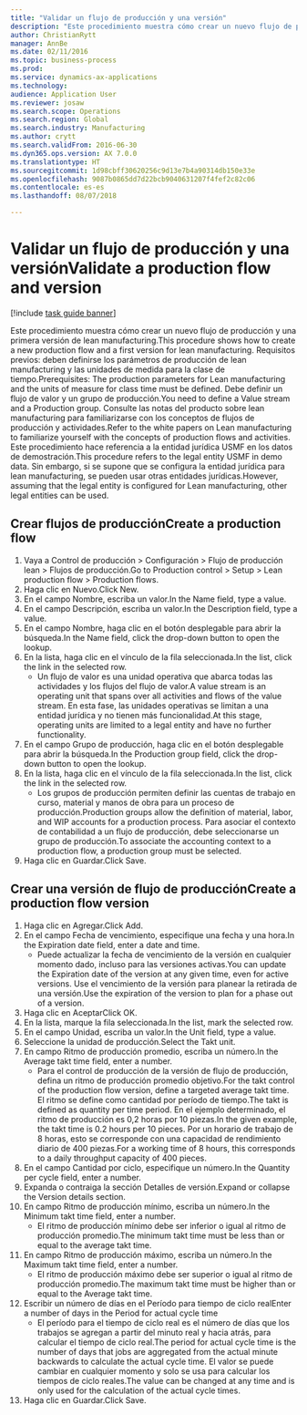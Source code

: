 ```yaml
--- 
title: "Validar un flujo de producción y una versión"
description: "Este procedimiento muestra cómo crear un nuevo flujo de producción y una primera versión de lean manufacturing."
author: ChristianRytt
manager: AnnBe
ms.date: 02/11/2016
ms.topic: business-process
ms.prod: 
ms.service: dynamics-ax-applications
ms.technology: 
audience: Application User
ms.reviewer: josaw
ms.search.scope: Operations
ms.search.region: Global
ms.search.industry: Manufacturing
ms.author: crytt
ms.search.validFrom: 2016-06-30
ms.dyn365.ops.version: AX 7.0.0
ms.translationtype: HT
ms.sourcegitcommit: 1d98cbff30620256c9d13e7b4a90314db150e33e
ms.openlocfilehash: 9087b0865dd7d22bcb9040631207f4fef2c82c06
ms.contentlocale: es-es
ms.lasthandoff: 08/07/2018

---
```

# <a name="validate-a-production-flow-and-version"></a><span data-ttu-id="62b13-103">Validar un flujo de producción y una versión</span><span class="sxs-lookup"><span data-stu-id="62b13-103">Validate a production flow and version</span></span>

[!include [task guide banner](../../includes/task-guide-banner.md)]

<span data-ttu-id="62b13-104">Este procedimiento muestra cómo crear un nuevo flujo de producción y una primera versión de lean manufacturing.</span><span class="sxs-lookup"><span data-stu-id="62b13-104">This procedure shows how to create a new production flow and a first version for lean manufacturing.</span></span> <span data-ttu-id="62b13-105">Requisitos previos: deben definirse los parámetros de producción de lean manufacturing y las unidades de medida para la clase de tiempo.</span><span class="sxs-lookup"><span data-stu-id="62b13-105">Prerequisites: The production parameters for Lean manufacturing and the units of measure for class time must be defined.</span></span> <span data-ttu-id="62b13-106">Debe definir un flujo de valor y un grupo de producción.</span><span class="sxs-lookup"><span data-stu-id="62b13-106">You need to define a Value stream and a Production group.</span></span> <span data-ttu-id="62b13-107">Consulte las notas del producto sobre lean manufacturing para familiarizarse con los conceptos de flujos de producción y actividades.</span><span class="sxs-lookup"><span data-stu-id="62b13-107">Refer to the white papers on Lean manufacturing to familiarize yourself with the concepts of production flows and activities.</span></span> <span data-ttu-id="62b13-108">Este procedimiento hace referencia a la entidad jurídica USMF en los datos de demostración.</span><span class="sxs-lookup"><span data-stu-id="62b13-108">This procedure refers to the legal entity USMF in demo data.</span></span> <span data-ttu-id="62b13-109">Sin embargo, si se supone que se configura la entidad jurídica para lean manufacturing, se pueden usar otras entidades jurídicas.</span><span class="sxs-lookup"><span data-stu-id="62b13-109">However, assuming that the legal entity is configured for Lean manufacturing, other legal entities can be used.</span></span>


## <a name="create-a-production-flow"></a><span data-ttu-id="62b13-110">Crear flujos de producción</span><span class="sxs-lookup"><span data-stu-id="62b13-110">Create a production flow</span></span>
1. <span data-ttu-id="62b13-111">Vaya a Control de producción > Configuración > Flujo de producción lean > Flujos de producción.</span><span class="sxs-lookup"><span data-stu-id="62b13-111">Go to Production control > Setup > Lean production flow > Production flows.</span></span>
2. <span data-ttu-id="62b13-112">Haga clic en Nuevo.</span><span class="sxs-lookup"><span data-stu-id="62b13-112">Click New.</span></span>
3. <span data-ttu-id="62b13-113">En el campo Nombre, escriba un valor.</span><span class="sxs-lookup"><span data-stu-id="62b13-113">In the Name field, type a value.</span></span>
4. <span data-ttu-id="62b13-114">En el campo Descripción, escriba un valor.</span><span class="sxs-lookup"><span data-stu-id="62b13-114">In the Description field, type a value.</span></span>
5. <span data-ttu-id="62b13-115">En el campo Nombre, haga clic en el botón desplegable para abrir la búsqueda.</span><span class="sxs-lookup"><span data-stu-id="62b13-115">In the Name field, click the drop-down button to open the lookup.</span></span>
6. <span data-ttu-id="62b13-116">En la lista, haga clic en el vínculo de la fila seleccionada.</span><span class="sxs-lookup"><span data-stu-id="62b13-116">In the list, click the link in the selected row.</span></span>
    * <span data-ttu-id="62b13-117">Un flujo de valor es una unidad operativa que abarca todas las actividades y los flujos del flujo de valor.</span><span class="sxs-lookup"><span data-stu-id="62b13-117">A value stream is an operating unit that spans over all activities and flows of the value stream.</span></span>   <span data-ttu-id="62b13-118">En esta fase, las unidades operativas se limitan a una entidad jurídica y no tienen más funcionalidad.</span><span class="sxs-lookup"><span data-stu-id="62b13-118">At this stage, operating units are limited to a legal entity and have no further functionality.</span></span>  
7. <span data-ttu-id="62b13-119">En el campo Grupo de producción, haga clic en el botón desplegable para abrir la búsqueda.</span><span class="sxs-lookup"><span data-stu-id="62b13-119">In the Production group field, click the drop-down button to open the lookup.</span></span>
8. <span data-ttu-id="62b13-120">En la lista, haga clic en el vínculo de la fila seleccionada.</span><span class="sxs-lookup"><span data-stu-id="62b13-120">In the list, click the link in the selected row.</span></span>
    * <span data-ttu-id="62b13-121">Los grupos de producción permiten definir las cuentas de trabajo en curso, material y manos de obra para un proceso de producción.</span><span class="sxs-lookup"><span data-stu-id="62b13-121">Production groups allow the definition of material, labor, and WIP accounts for a production process.</span></span> <span data-ttu-id="62b13-122">Para asociar el contexto de contabilidad a un flujo de producción, debe seleccionarse un grupo de producción.</span><span class="sxs-lookup"><span data-stu-id="62b13-122">To associate the accounting context to a production flow, a production group must be selected.</span></span>  
9. <span data-ttu-id="62b13-123">Haga clic en Guardar.</span><span class="sxs-lookup"><span data-stu-id="62b13-123">Click Save.</span></span>

## <a name="create-a-production-flow-version"></a><span data-ttu-id="62b13-124">Crear una versión de flujo de producción</span><span class="sxs-lookup"><span data-stu-id="62b13-124">Create a production flow version</span></span>
1. <span data-ttu-id="62b13-125">Haga clic en Agregar.</span><span class="sxs-lookup"><span data-stu-id="62b13-125">Click Add.</span></span>
2. <span data-ttu-id="62b13-126">En el campo Fecha de vencimiento, especifique una fecha y una hora.</span><span class="sxs-lookup"><span data-stu-id="62b13-126">In the Expiration date field, enter a date and time.</span></span>
    * <span data-ttu-id="62b13-127">Puede actualizar la fecha de vencimiento de la versión en cualquier momento dado, incluso para las versiones activas.</span><span class="sxs-lookup"><span data-stu-id="62b13-127">You can update the Expiration date of the version at any given time, even for active versions.</span></span> <span data-ttu-id="62b13-128">Use el vencimiento de la versión para planear la retirada de una versión.</span><span class="sxs-lookup"><span data-stu-id="62b13-128">Use the expiration of the version to plan for a phase out of a version.</span></span>  
3. <span data-ttu-id="62b13-129">Haga clic en Aceptar</span><span class="sxs-lookup"><span data-stu-id="62b13-129">Click OK.</span></span>
4. <span data-ttu-id="62b13-130">En la lista, marque la fila seleccionada.</span><span class="sxs-lookup"><span data-stu-id="62b13-130">In the list, mark the selected row.</span></span>
5. <span data-ttu-id="62b13-131">En el campo Unidad, escriba un valor.</span><span class="sxs-lookup"><span data-stu-id="62b13-131">In the Unit field, type a value.</span></span>
6. <span data-ttu-id="62b13-132">Seleccione la unidad de producción.</span><span class="sxs-lookup"><span data-stu-id="62b13-132">Select the Takt unit.</span></span>
7. <span data-ttu-id="62b13-133">En campo Ritmo de producción promedio, escriba un número.</span><span class="sxs-lookup"><span data-stu-id="62b13-133">In the Average takt time field, enter a number.</span></span>
    * <span data-ttu-id="62b13-134">Para el control de producción de la versión de flujo de producción, defina un ritmo de producción promedio objetivo.</span><span class="sxs-lookup"><span data-stu-id="62b13-134">For the takt control of the production flow version, define a targeted average takt time.</span></span>   <span data-ttu-id="62b13-135">El ritmo se define como cantidad por período de tiempo.</span><span class="sxs-lookup"><span data-stu-id="62b13-135">The takt is defined as quantity  per time period.</span></span>  <span data-ttu-id="62b13-136">En el ejemplo determinado, el ritmo de producción es 0,2 horas por 10 piezas.</span><span class="sxs-lookup"><span data-stu-id="62b13-136">In the given example, the takt time is 0.2 hours per 10 pieces.</span></span> <span data-ttu-id="62b13-137">Por un horario de trabajo de 8 horas, esto se corresponde con una capacidad de rendimiento diario de 400 piezas.</span><span class="sxs-lookup"><span data-stu-id="62b13-137">For a working time of 8 hours, this corresponds to a daily throughput capacity of 400 pieces.</span></span>  
8. <span data-ttu-id="62b13-138">En el campo Cantidad por ciclo, especifique un número.</span><span class="sxs-lookup"><span data-stu-id="62b13-138">In the Quantity per cycle field, enter a number.</span></span>
9. <span data-ttu-id="62b13-139">Expanda o contraiga la sección Detalles de versión.</span><span class="sxs-lookup"><span data-stu-id="62b13-139">Expand or collapse the Version details section.</span></span>
10. <span data-ttu-id="62b13-140">En campo Ritmo de producción mínimo, escriba un número.</span><span class="sxs-lookup"><span data-stu-id="62b13-140">In the Minimum takt time field, enter a number.</span></span>
    * <span data-ttu-id="62b13-141">El ritmo de producción mínimo debe ser inferior o igual al ritmo de producción promedio.</span><span class="sxs-lookup"><span data-stu-id="62b13-141">The minimum takt time must be less than or equal to the average takt time.</span></span>  
11. <span data-ttu-id="62b13-142">En campo Ritmo de producción máximo, escriba un número.</span><span class="sxs-lookup"><span data-stu-id="62b13-142">In the Maximum takt time field, enter a number.</span></span>
    * <span data-ttu-id="62b13-143">El ritmo de producción máximo debe ser superior o igual al ritmo de producción promedio.</span><span class="sxs-lookup"><span data-stu-id="62b13-143">The maximum takt time must be higher than or equal to the Average takt time.</span></span>  
12. <span data-ttu-id="62b13-144">Escribir un número de días en el Período para tiempo de ciclo real</span><span class="sxs-lookup"><span data-stu-id="62b13-144">Enter a number of days in the Period for actual cycle time</span></span>
    * <span data-ttu-id="62b13-145">El período para el tiempo de ciclo real es el número de días que los trabajos se agregan a partir del minuto real y hacia atrás, para calcular el tiempo de ciclo real.</span><span class="sxs-lookup"><span data-stu-id="62b13-145">The period for actual cycle time is the number of days that jobs are aggregated from the actual minute backwards to calculate the actual cycle time.</span></span> <span data-ttu-id="62b13-146">El valor se puede cambiar en cualquier momento y solo se usa para calcular los tiempos de ciclo reales.</span><span class="sxs-lookup"><span data-stu-id="62b13-146">The value can be changed at any time and is only used for the calculation of the actual cycle times.</span></span>  
13. <span data-ttu-id="62b13-147">Haga clic en Guardar.</span><span class="sxs-lookup"><span data-stu-id="62b13-147">Click Save.</span></span>


